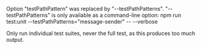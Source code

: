 Option "testPathPattern" was replaced by "--testPathPatterns". "--testPathPatterns" is only available as a command-line option:
npm run test:unit --testPathPatterns="message-sender" -- --verbose

Only run individual test suites, never the full test, as this produces too much output.